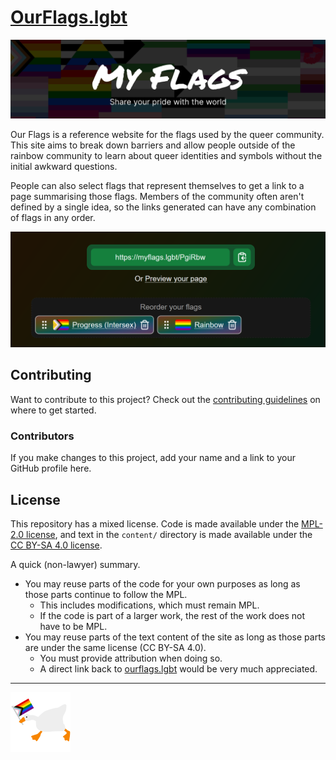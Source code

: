 # [OurFlags.lgbt](https://ourflags.lgbt/)

[!["These are Our Flags, and we fly them with pride" above a pattern of pride flags](./.github/media/banner.png)](https://ourflags.lgbt/)

Our Flags is a reference website for the flags used by the queer community. This site aims to break down barriers and allow people outside of the rainbow community to learn about queer identities and symbols without the initial awkward questions.

People can also select flags that represent themselves to get a link to a page summarising those flags. Members of the community often aren't defined by a single idea, so the links generated can have any combination of flags in any order.

![The flag selection page, showing the URL generated when selecting flags](./.github/media/url-builder.png)

## Contributing

Want to contribute to this project? Check out the [contributing guidelines](./docs/CONTRIBUTING.md) on where to get started.

### Contributors

If you make changes to this project, add your name and a link to your GitHub profile here.

## License

This repository has a mixed license. Code is made available under the [MPL-2.0 license](https://www.mozilla.org/en-US/MPL/2.0/), and text in the `content/` directory is made available under the [CC BY-SA 4.0 license](https://creativecommons.org/licenses/by-sa/4.0/).

A quick (non-lawyer) summary.

- You may reuse parts of the code for your own purposes as long as those parts continue to follow the MPL.
  - This includes modifications, which must remain MPL.
  - If the code is part of a larger work, the rest of the work does not have to be MPL.
- You may reuse parts of the text content of the site as long as those parts are under the same license (CC BY-SA 4.0).
  - You must provide attribution when doing so.
  - A direct link back to [ourflags.lgbt](https://ourflags.lgbt/) would be very much appreciated.

---

![The goose from Untitled Goose Game holding a Progress pride flag](./lib/components/client/Goose/goose.png)
